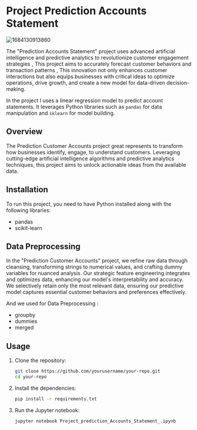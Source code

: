 # Project Prediction Accounts Statement
![1684130913860](https://github.com/HamadAltamimi8/Prediction-Accounts-Statement/assets/168030219/b2ca7b40-9f76-4fcf-8104-f4fc183bb1ac)


The "Prediction Accounts Statement" project uses advanced artificial intelligence and predictive analytics to revolutionize customer engagement strategies , This project aims to accurately forecast customer behaviors and transaction patterns , This innovation not only enhances customer interactions but also equips businesses with critical ideas to optimize operations,  drive growth, and create a new model for data-driven decision-making.

In the project I uses a linear regression model to predict account statements. It leverages Python libraries such as `pandas` for data manipulation and `sklearn` for model building.

## Overview 

The Prediction Customer Accounts project great represents to transform how businesses identify, engage, to understand customers. Leveraging cutting-edge artificial intelligence algorithms and predictive analytics techniques, this project aims to unlock actionable ideas from the available data.

## Installation

To run this project, you need to have Python installed along with the following libraries:
- pandas
- scikit-learn

## Data Preprocessing

In the "Prediction Customer Accounts" project, we refine raw data through cleansing, transforming strings to numerical values, and crafting dummy variables for nuanced analysis. Our strategic feature engineering integrates and optimizes data, enhancing our model's interpretability and accuracy. We selectively retain only the most relevant data, ensuring our predictive model captures essential customer behaviors and preferences effectively.

And we used for Data Preprocessing : 
- groupby
- dummies
- merged



## Usage

1. Clone the repository:
   ```bash
   git clone https://github.com/yourusername/your-repo.git
   cd your-repo
   ```

2. Install the dependencies:
   ```bash
   pip install -r requirements.txt
   ```

3. Run the Jupyter notebook:
   ```bash
   jupyter notebook Project_prediction_Accounts_Statement_.ipynb
   ```


